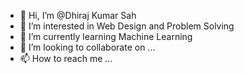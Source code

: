 - 👋 Hi, I’m @Dhiraj Kumar Sah
- 👀 I’m interested in Web Design and Problem Solving 
- 🌱 I’m currently learning Machine Learning 
- 💞️ I’m looking to collaborate on ...
- 📫 How to reach me ...

<!---
Dhir5/Dhir5 is a ✨ special ✨ repository because its `README.md` (this file) appears on your GitHub profile.
You can click the Preview link to take a look at your changes.
--->
